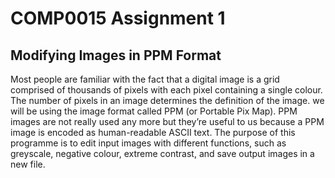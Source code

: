 # COMP0015 Assignment 1
## Modifying Images in PPM Format
Most people are familiar with the fact that a digital image is a grid comprised of thousands of pixels with each pixel containing a single colour. The number of pixels in an image determines the definition of the image. we will be using the image format called PPM (or Portable Pix Map). PPM images are not really used any more but they’re useful to us because a PPM image is encoded as human-readable ASCII text. The purpose of this programme is to edit input images with different functions, such as greyscale, negative colour, extreme contrast, and save output images in a new file.
